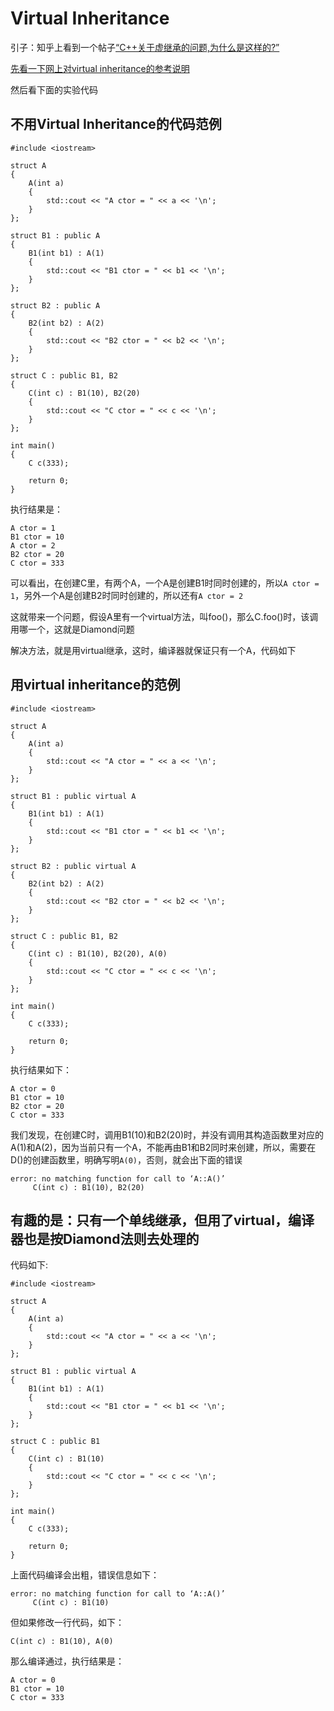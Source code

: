 # Virtual Inheritance

引子：知乎上看到一个帖子[“C++关于虚继承的问题,为什么是这样的?”](https://www.zhihu.com/question/453103568)

[先看一下网上对virtual inheritance的参考说明](https://isocpp.org/wiki/faq/multiple-inheritance#virtual-inheritance-where)

然后看下面的实验代码

## 不用Virtual Inheritance的代码范例

```
#include <iostream>

struct A 
{
    A(int a)
    {
        std::cout << "A ctor = " << a << '\n';
    }
};

struct B1 : public A
{
    B1(int b1) : A(1)
    {
        std::cout << "B1 ctor = " << b1 << '\n';
    }
};

struct B2 : public A
{
    B2(int b2) : A(2)
    {
        std::cout << "B2 ctor = " << b2 << '\n';
    }
};

struct C : public B1, B2
{
    C(int c) : B1(10), B2(20)
    {
        std::cout << "C ctor = " << c << '\n';
    }
};

int main()
{
    C c(333);

    return 0;
}
```

执行结果是：
```
A ctor = 1
B1 ctor = 10
A ctor = 2
B2 ctor = 20
C ctor = 333
```

可以看出，在创建C里，有两个A，一个A是创建B1时同时创建的，所以```A ctor = 1```，另外一个A是创建B2时同时创建的，所以还有```A ctor = 2```

这就带来一个问题，假设A里有一个virtual方法，叫foo()，那么C.foo()时，该调用哪一个，这就是Diamond问题

解决方法，就是用virtual继承，这时，编译器就保证只有一个A，代码如下

## 用virtual inheritance的范例

```
#include <iostream>

struct A 
{
    A(int a)
    {
        std::cout << "A ctor = " << a << '\n';
    }
};

struct B1 : public virtual A
{
    B1(int b1) : A(1)
    {
        std::cout << "B1 ctor = " << b1 << '\n';
    }
};

struct B2 : public virtual A
{
    B2(int b2) : A(2)
    {
        std::cout << "B2 ctor = " << b2 << '\n';
    }
};

struct C : public B1, B2
{
    C(int c) : B1(10), B2(20), A(0)
    {
        std::cout << "C ctor = " << c << '\n';
    }
};

int main()
{
    C c(333);

    return 0;
}
```

执行结果如下：
```
A ctor = 0
B1 ctor = 10
B2 ctor = 20
C ctor = 333
```

我们发现，在创建C时，调用B1(10)和B2(20)时，并没有调用其构造函数里对应的A(1)和A(2)，因为当前只有一个A，不能再由B1和B2同时来创建，所以，需要在D()的创建函数里，明确写明```A(0)```，否则，就会出下面的错误
```
error: no matching function for call to ‘A::A()’
     C(int c) : B1(10), B2(20)
```

## 有趣的是：只有一个单线继承，但用了virtual，编译器也是按Diamond法则去处理的

代码如下:

```
#include <iostream>

struct A 
{
    A(int a)
    {
        std::cout << "A ctor = " << a << '\n';
    }
};

struct B1 : public virtual A
{
    B1(int b1) : A(1)
    {
        std::cout << "B1 ctor = " << b1 << '\n';
    }
};

struct C : public B1
{
    C(int c) : B1(10)
    {
        std::cout << "C ctor = " << c << '\n';
    }
};

int main()
{
    C c(333);

    return 0;
}
```

上面代码编译会出粗，错误信息如下：
```
error: no matching function for call to ‘A::A()’
     C(int c) : B1(10)
```

但如果修改一行代码，如下：
```
C(int c) : B1(10), A(0)
```

那么编译通过，执行结果是：
```
A ctor = 0
B1 ctor = 10
C ctor = 333
```

